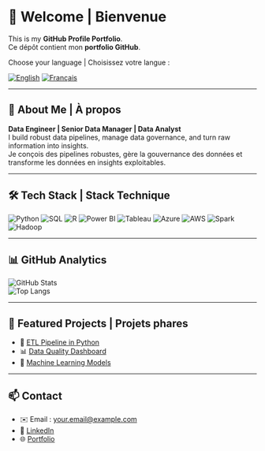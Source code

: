 # 👋 Welcome | Bienvenue

This is my **GitHub Profile Portfolio**.  
Ce dépôt contient mon **portfolio GitHub**.  

Choose your language | Choisissez votre langue :  

[![English](https://img.shields.io/badge/Readme-English-blue)](./fr/README.md)
[![Français](https://img.shields.io/badge/Lire_en_Français-green)](./eng/README.md)

---

## 🚀 About Me | À propos
**Data Engineer | Senior Data Manager | Data Analyst**  
I build robust data pipelines, manage data governance, and turn raw information into insights.  
Je conçois des pipelines robustes, gère la gouvernance des données et transforme les données en insights exploitables.  

---

## 🛠 Tech Stack | Stack Technique
![Python](https://img.shields.io/badge/Python-3776AB?logo=python&logoColor=white)
![SQL](https://img.shields.io/badge/SQL-4479A1?logo=postgresql&logoColor=white)
![R](https://img.shields.io/badge/R-276DC3?logo=r&logoColor=white)
![Power BI](https://img.shields.io/badge/PowerBI-F2C811?logo=powerbi&logoColor=black)
![Tableau](https://img.shields.io/badge/Tableau-E97627?logo=tableau&logoColor=white)
![Azure](https://img.shields.io/badge/Azure-0078D4?logo=microsoft-azure&logoColor=white)
![AWS](https://img.shields.io/badge/AWS-FF9900?logo=amazonaws&logoColor=white)
![Spark](https://img.shields.io/badge/Spark-E25A1C?logo=apachespark&logoColor=white)
![Hadoop](https://img.shields.io/badge/Hadoop-FFCC00?logo=apachehadoop&logoColor=black)

---

## 📊 GitHub Analytics
![GitHub Stats](https://github-readme-stats.vercel.app/api?username=YOUR_GITHUB_USERNAME&show_icons=true&theme=tokyonight&count_private=true)  
![Top Langs](https://github-readme-stats.vercel.app/api/top-langs/?username=YOUR_GITHUB_USERNAME&layout=compact&theme=tokyonight)

---

## 🌟 Featured Projects | Projets phares
- 🚀 [ETL Pipeline in Python](https://github.com/YOUR_GITHUB_USERNAME/etl-pipeline)  
- 📊 [Data Quality Dashboard](https://github.com/YOUR_GITHUB_USERNAME/data-quality-dashboard)  
- 🧠 [Machine Learning Models](https://github.com/YOUR_GITHUB_USERNAME/ml-models)  

---

## 📫 Contact
- ✉️ Email : your.email@example.com  
- 🔗 [LinkedIn](https://linkedin.com/in/yourprofile)  
- 🌐 [Portfolio](https://yourportfolio.com)
